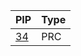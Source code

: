 | PIP |Type |
| --- |----------------------------------------- | 
| [34](https://github.com/maticnetwork/Polygon-Improvement-Proposals/blob/main/PIPs/PRC/PRC-34.md) |  PRC  |
